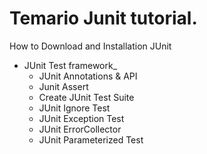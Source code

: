 # Temario Junit tutorial.
How to Download and Installation JUnit
 
 - JUnit Test framework_
 	- JUnit Annotations & API
 	- Junit Assert
 	- Create JUnit Test Suite
 	- JUnit Ignore Test
 	- JUnit Exception Test
 	- JUnit ErrorCollector
 	- JUnit Parameterized Test
